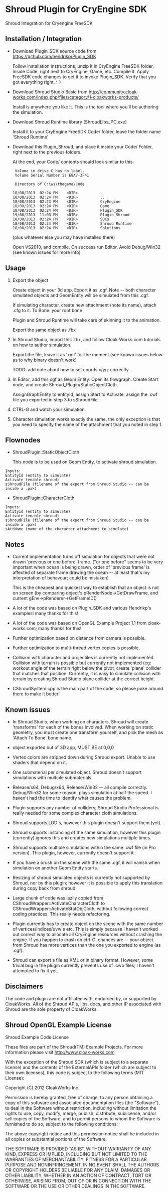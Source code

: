 Shroud Plugin for CryEngine SDK
=====================================

Shroud Integration for Cryengine FreeSDK

Installation / Integration
--------------------------

* Download Plugin_SDK source code from https://github.com/hendrikp/Plugin_SDK

  Follow installation instructions; unzip it in CryEngine FreeSDK folder, inside Code, right next to CryEngine, Game, etc.  Compile it.  Apply FreeSDK code changes to get it to invoke Plugin_SDK.  Verify that you got everything right. :-)

* Download Shroud Studio Basic from http://community.cloak-works.com/index.php/files/category/1-cloakworks-products/

  Install is anywhere you like it.  This is the tool where you'll be authoring the simulation.

* Download Shroud Runtime library (ShroudLibs_PC.exe)

  Install it to your CryEngine FreeSDK Code/ folder, leave the folder name 'Shroud Runtime'

* Download this Plugin_Shroud, and place it inside your Code/ Folder, right next to the previous folders.

  At the end, your Code/ contents should look similar to this:
    ```
     Volume in drive C has no label.
     Volume Serial Number is E8A7-3F41
    
     Directory of C:\ws\thegame\Code
    
    18/08/2013  02:24 PM    <DIR>          .
    18/08/2013  02:24 PM    <DIR>          ..
    18/08/2013  02:23 PM    <DIR>          CryEngine
    18/08/2013  02:24 PM    <DIR>          Game
    18/08/2013  02:24 PM    <DIR>          Plugin_SDK
    19/08/2013  11:03 PM    <DIR>          Plugin_Shroud
    18/08/2013  02:24 PM    <DIR>          SDKs
    18/08/2013  02:24 PM    <DIR>          Shroud Runtime
    18/08/2013  02:24 PM    <DIR>          Solutions
    ```
  (plus whatever else you may have installed there)

  Open VS2010, and compile.  On success run Editor.  Avoid Debug/Win32 (see known issues for more info)


Usage
-----

1. Export the object

   Create object in your 3d app.  Export it as .cgf.  Note -- both character simulated objects
   and GeomEntity will be simulated from this .cgf.

   If simulating character, create new attachment (note its name), attach .cfg to it. To Bone: your root bone

   Plugin and Shroud Runtime will take care of skinning it to the animation.

   Export the same object as .fbx

2. In Shroud Studio, import this .fbx, and follow Cloak-Works.com tutorials on how to author simulation.

   Export the file, leave it as 'xml' for the moment (see known issues below as to why binary doesn't work)

   TODO: add note about how to set coords x/y/z correctly.

3. In Editor, add this cgf as Geom Entity.  Open its flowgraph.  Create Start node, and create
   Shroud_Plugin/StaticObjectCloth.

   AssignGraphEntity to entityId, assign Start to Activate, assign the .cwf file you exported in step 3 to sShroudFile.

4. CTRL-G and watch your simulation.

5. Character simulation works exactly the same, the only exception is that you need to specify the name of the attachment that you noted in step 1.

Flownodes
---------

* ShroudPlugin::StaticObjectCloth

  This node is to be used on Geom Entity, to activate shroud simulation.
```
Inputs:
EntityId (entity to simulate)
Activate (enable shroud)
sShroudFile (filename of the export from Shroud Studio -- can be inside a .pak)
```

* ShroudPlugin::CharacterCloth
```
Inputs:
EntityId (entity to simulate)
Activate (enable shroud)
sShroudFile (filename of the export from Shroud Studio -- can be inside a .pak)
sAttName (name of the character attachment to simulate)
```

Notes
-----

* Current implementation turns off simulation for objects that were not drawn 'previous or one before' frame.
  ("or one before" seems to be very important when ocean is being drawn, order of 'previous frame' is affected of separate frame drawing the ocean -- at least that's my interpretation of behavour; could be mistaken)

  This is the cheapest and quickest way to establish that an object is not on screen (by comparing object's pRenderNode->GetDrawFrame, and current gEnv->pRenderer->GetFrameID()

* A lot of the code was based on Plugin_SDK and various Hendrikp's examplesl many thanks for this!

* A lot of the code was based on OpenGL Example Project 1.1 from cloak-works.com; many thanks for this!

* Further optimization based on distance from camera is possible.

* Further optimization to multi-thread vertex copies is possible.

* Collision with character and projectiles is currently not implemented.  Collision with terrain is possible but currently not implemented (eg: workout angle of the terrain right below the pivot, create 'plane' collider that matches that position.
  Currently, it is easy to simulate collision with terrain by creating Shroud Studio plane collider at the correct height.

* CShroudSystem.cpp is the main part of the code, so please poke around there to make it better!

Known issues
------------

* In Shroud Studio, when working on characters, Shroud will create 'transforms' for each of the bones involved.
  When working on static geometry, you must create one transform yourself, and pick the mesh as 'Attach To Bone' bone name.
  
* object exported out of 3D app, MUST BE at 0,0,0

* Vertex colors are stripped down during Shroud export.  Unable to use shaders that depend on it.

* One submaterial per simulated object.  Shroud doesn't support simulations with multiple submaterials.

* Release/x64, Debug/x64, Release/Win32 -- all compile correctly.  Debug/Win32 for some reason, plays simulation at half the speed.  I haven't had the time to identify what causes the problem.

* Plugin supports any number of colliders; Shroud Studio Professional is really needed for some complex character cloth simulations.

* Shroud supports LOD's, however this plugin doesn't support them (yet).

* Shroud supports instancing of the same simulation, however this plugin (currently) ignores this and creates new simulations multiple times.

* Shroud supports multiple simulations within the same .cwf file (in Pro version).  This plugin, however, currently doesn't support it.

* If you have a brush on the scene with the same .cgf, it will vanish when simulation on another Geom Entity starts.

* Resizing of shroud simulated objects is currently not supported by Shroud, nor by this plugin; however it is possible to apply this translation during copy back from shroud.

* Large chunk of code was lazily copied from CShroudWrapper::ActivateCharacterCloth to CShroudWrapper::ActivateStatObjCloth, without following correct coding practices.  This really needs refactoring.

* Plugin currently has to create object on the scene with the same number of vertices/indices/uvw's etc.  This is simply because I haven't worked out correct way to allocate all CryEngine resources without crashing the engine.
  If you happen to crash on ctrl-G, chances are -- your object from Shroud has more vertices than the one you exported to engine (as .cgf).
  
* Shroud can export a file as XML or in binary format.  However, some trivial bug in the plugin currently prevents use of .cwb files; I haven't attempted to fix it yet.


Disclaimers
-----------
The code and plugin are not affiliated with, endorsed by, or supported by CloakWorks. All of the Shroud APIs, libs, docs, and other IP associated with Shroud are the sole property of CloakWorks.


Shroud OpenGL Example License
-----------------------------
Shroud Example Code License

These files are part of the Shroud(TM) Example Projects.  For more information please visit http://www.cloak-works.com

With the exception of the Shroud SDK (which is subject to a separate license) and the contents of the ExternalAPIs folder (which are subject to their own licenses), this code is subject to the following terms (MIT License):

Copyright (C) 2012 CloakWorks Inc.

Permission is hereby granted, free of charge, to any person obtaining a copy of this software and associated documentation files (the "Software"), to deal in the Software without restriction, including without limitation the rights to use, copy, modify, merge, publish, distribute, sublicense, and/or sell copies of the Software, and to permit persons to whom the Software is furnished to do so, subject to the following conditions:

The above copyright notice and this permission notice shall be included in all copies or substantial portions of the Software.

THE SOFTWARE IS PROVIDED "AS IS", WITHOUT WARRANTY OF ANY KIND, EXPRESS OR IMPLIED, INCLUDING BUT NOT LIMITED TO THE WARRANTIES OF MERCHANTABILITY, FITNESS FOR A PARTICULAR PURPOSE AND NONINFRINGEMENT. IN NO EVENT SHALL THE AUTHORS OR COPYRIGHT HOLDERS BE LIABLE FOR ANY CLAIM, DAMAGES OR OTHER LIABILITY, WHETHER IN AN ACTION OF CONTRACT, TORT OR OTHERWISE, ARISING FROM, OUT OF OR IN CONNECTION WITH THE SOFTWARE OR THE USE OR OTHER DEALINGS IN THE SOFTWARE.
